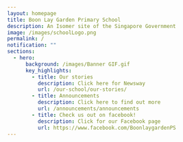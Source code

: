 ```yaml
---
layout: homepage
title: Boon Lay Garden Primary School
description: An Isomer site of the Singapore Government
image: /images/schoolLogo.png
permalink: /
notification: ""
sections:
  - hero:
      background: /images/Banner GIF.gif
      key_highlights:
        - title: Our stories
          description: Click here for Newsway
          url: /our-school/our-stories/
        - title: Announcements
          description: Click here to find out more
          url: /announcements/announcements
        - title: Check us out on facebook!
          description: Click for our Facebook page
          url: https://www.facebook.com/BoonlaygardenPS
---
```

